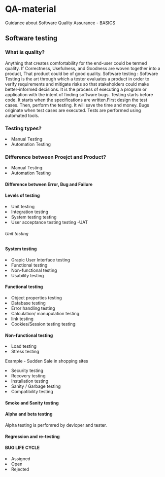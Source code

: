 # QA-material
Guidance about Software Quality Assurance - BASICS
<h2>Software testing </h2>
<h3> What is quality?</h3>
<p> Anything that creates comfortability for the end-user could be termed quality.
If Correctness, Usefulness, and Goodness are woven together into a product, That product
could be of good quality.
 Software testing : Software Testing is the art through which a tester evaluates a product in order to verify
requirements and mitigate risks so that stakeholders could make better-informed decisions.
It is the process of executing a program or application with the intent of finding software bugs.
Testing starts before code. It starts when the specifications are written.First design the test cases. Then, perform the testing. It will save the time and money. Bugs originate when test cases are executed. Tests are performed using automated tools.
 <h3>Testing types?</h3>
 <p><li>Manual Testing</li>
<li>Automation Testing</li></p>
 <h3>Difference between Proejct and Product? </h3>
 <p><li>Manual Testing</li>
<li>Automation Testing</li></p>
 
 <h4>Difference between Error, Bug and Failure</h4>
 <h4>Levels of testing</h4>
 <p><li>Unit testing</li>
 <li>Integration testing</li>
 <li>System testing testing</li>
 <li>User acceptance testing testing -UAT</li>
 <h6>Unit testing</h6>
</p>
<h4>System testing</h4>
 <p><li>Grapic User Interface testing</li>
 <li>Functional testing</li>
 <li>Non-functional testing</li>
 <li>Usability testing</li>
 </p>
 <h4>Functional testing</h4>
 <p><li>Object properties testing</li>
 <li>Database testing</li>
 <li>Error handling testing</li>
 <li>Calculation/ manupulation testing</li>
 <li>link testing</li>
 <li>Cookies/Session testing testing</li>
 
  <h4>Non-functional testing</h4>
 <p><li>Load testing</li>
 <li>Stress testing</li>
 <p> Example  - Sudden Sale in shopping sites</p>
 <li>Security testing</li>
 <li>Recovery testing</li>
 <li>Installation testing</li>
 <li>Sanity / Garbage testing</li>
 <li>Compatibility testing</li>
 </p>
 <h4>Smoke and Sanity testing</h4>
<h4>Alpha and beta testing</h4>
<p> Alpha testing is perfomred by devloper and tester.
<h4>Regression and re-testing </h4>
<h4>BUG LIFE CYCLE </h4>
<li>Assigned </li>
<li>Open </li>
<li>Rejected </li>
<liReopen </li>
 </p>
 
 
 
 
 
 
